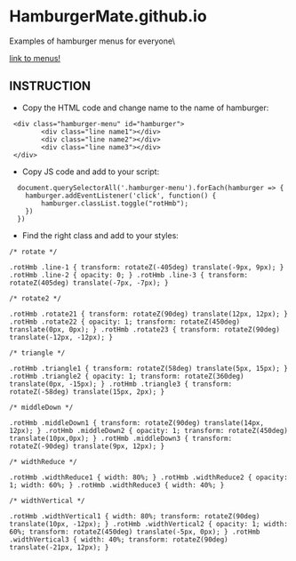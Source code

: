 # HamburgerMate.github.io
Examples of hamburger menus for everyone\

[link to menus!](https://konradszymanski.github.io/HamburgerMate.github.io)

## INSTRUCTION

- Copy the HTML code and change name to the name of hamburger: 
```
 <div class="hamburger-menu" id="hamburger">
        <div class="line name1"></div>
        <div class="line name2"></div>
        <div class="line name3"></div>
 </div>
```
- Copy JS code and add to your script:
```
  document.querySelectorAll('.hamburger-menu').forEach(hamburger => {
    hamburger.addEventListener('click', function() {
        hamburger.classList.toggle("rotHmb");
    })
  })
  ```
  - Find the right class and add to your styles:
  ```
  /* rotate */

.rotHmb .line-1 { transform: rotateZ(-405deg) translate(-9px, 9px); } .rotHmb .line-2 { opacity: 0; } .rotHmb .line-3 { transform: rotateZ(405deg) translate(-7px, -7px); }
```
```
/* rotate2 */

.rotHmb .rotate21 { transform: rotateZ(90deg) translate(12px, 12px); } .rotHmb .rotate22 { opacity: 1; transform: rotateZ(450deg) translate(0px, 0px); } .rotHmb .rotate23 { transform: rotateZ(90deg) translate(-12px, -12px); }
```
```
/* triangle */

.rotHmb .triangle1 { transform: rotateZ(58deg) translate(5px, 15px); } .rotHmb .triangle2 { opacity: 1; transform: rotateZ(360deg) translate(0px, -15px); } .rotHmb .triangle3 { transform: rotateZ(-58deg) translate(15px, 2px); }

```
```
/* middleDown */

.rotHmb .middleDown1 { transform: rotateZ(90deg) translate(14px, 12px); } .rotHmb .middleDown2 { opacity: 1; transform: rotateZ(450deg) translate(10px,0px); } .rotHmb .middleDown3 { transform: rotateZ(-90deg) translate(9px, 12px); }
```
```
/* widthReduce */

.rotHmb .widthReduce1 { width: 80%; } .rotHmb .widthReduce2 { opacity: 1; width: 60%; } .rotHmb .widthReduce3 { width: 40%; }
```
```
/* widthVertical */

.rotHmb .widthVertical1 { width: 80%; transform: rotateZ(90deg) translate(10px, -12px); } .rotHmb .widthVertical2 { opacity: 1; width: 60%; transform: rotateZ(450deg) translate(-5px, 0px); } .rotHmb .widthVertical3 { width: 40%; transform: rotateZ(90deg) translate(-21px, 12px); }
```

